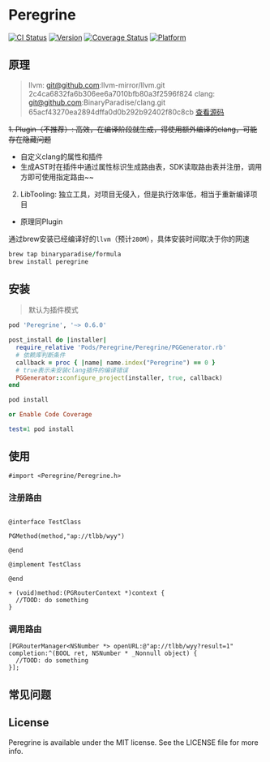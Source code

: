 # Peregrine

[![CI Status](https://img.shields.io/travis/BinaryParadise/Peregrine.svg?style=flat)](https://travis-ci.org/BinaryParadise/Peregrine)
[![Version](https://img.shields.io/cocoapods/v/Peregrine.svg?style=flat)](https://cocoapods.org/pods/Peregrine)
[![Coverage Status](https://coveralls.io/repos/github/BinaryParadise/Peregrine/badge.svg?branch=master)](https://coveralls.io/github/BinaryParadise/Peregrine?branch=master)
[![Platform](https://img.shields.io/cocoapods/p/Peregrine.svg?style=flat)](https://cocoapods.org/pods/Peregrine)

## 原理

> llvm: git@github.com:llvm-mirror/llvm.git 2c4ca6832fa6b306ee6a7010bfb80a3f2596f824
> clang: git@github.com:BinaryParadise/clang.git 65acf43270ea2894dffa0d0b292b92402f80c8cb [查看源码](https://github.com/BinaryParadise/clang/tree/peregrine)

~~1. Plugin（不推荐）: 高效，在编译阶段就生成，得使用额外编译的clang，可能存在隐藏问题~~
  - 自定义clang的属性和插件
  - 生成AST时在插件中通过属性标识生成路由表，SDK读取路由表并注册，调用方即可使用指定路由~~
2. LibTooling: 独立工具，对项目无侵入，但是执行效率低，相当于重新编译项目
  - 原理同Plugin

通过brew安装已经编译好的`llvm`（预计`280M`），具体安装时间取决于你的网速

```ruby
brew tap binaryparadise/formula
brew install peregrine
```

## 安装

> 默认为插件模式

```ruby
pod 'Peregrine', '~> 0.6.0'

post_install do |installer|
  require_relative 'Pods/Peregrine/Peregrine/PGGenerator.rb'
  # 依赖库判断条件
  callback = proc { |name| name.index("Peregrine") == 0 }
  # true表示未安装clang插件的编译错误
  PGGenerator::configure_project(installer, true, callback)
end
```

```ruby
pod install

or Enable Code Coverage

test=1 pod install
```

## 使用


```objc
#import <Peregrine/Peregrine.h>
```

### 注册路由

```objc

@interface TestClass

PGMethod(method,"ap://tlbb/wyy")

@end

@implement TestClass

@end

+ (void)method:(PGRouterContext *)context {
  //TOOD: do something
}

```
### 调用路由

```objc
[PGRouterManager<NSNumber *> openURL:@"ap://tlbb/wyy?result=1" completion:^(BOOL ret, NSNumber * _Nonnull object) {
  //TOOD: do something
}];

```

## 常见问题

## License

Peregrine is available under the MIT license. See the LICENSE file for more info.
